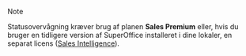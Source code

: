 <!-- markdownlint-disable-file MD041 -->
> [!NOTE]
> Statusovervågning kræver brug af planen **Sales Premium** eller, hvis du bruger en tidligere version af SuperOffice installeret i dine lokaler, en separat licens ([Sales Intelligence][1]).

<!-- Referenced links -->
[1]: ../../../../admin/license/learn/index.md
